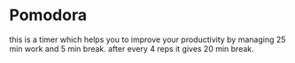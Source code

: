 # Pomodora
this is a timer which helps you to improve your productivity by managing 25 min work and 5 min break. after every 4 reps it gives 20 min break. 

